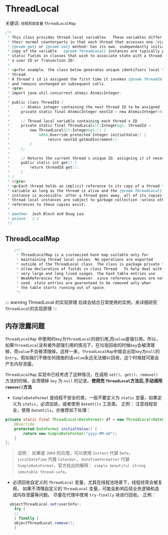 # ThreadLocal

关键词: `线程局部变量` `ThreadLocalMap`

```java
/**
 * This class provides thread-local variables.  These variables differ from
 * their normal counterparts in that each thread that accesses one (via its
 * {@code get} or {@code set} method) has its own, independently initialized
 * copy of the variable.  {@code ThreadLocal} instances are typically private
 * static fields in classes that wish to associate state with a thread (e.g.,
 * a user ID or Transaction ID).
 *
 * <p>For example, the class below generates unique identifiers local to each
 * thread.
 * A thread's id is assigned the first time it invokes {@code ThreadId.get()}
 * and remains unchanged on subsequent calls.
 * <pre>
 * import java.util.concurrent.atomic.AtomicInteger;
 *
 * public class ThreadId {
 *     // Atomic integer containing the next thread ID to be assigned
 *     private static final AtomicInteger nextId = new AtomicInteger(0);
 *
 *     // Thread local variable containing each thread's ID
 *     private static final ThreadLocal&lt;Integer&gt; threadId =
 *         new ThreadLocal&lt;Integer&gt;() {
 *             &#64;Override protected Integer initialValue() {
 *                 return nextId.getAndIncrement();
 *         }
 *     };
 *
 *     // Returns the current thread's unique ID, assigning it if necessary
 *     public static int get() {
 *         return threadId.get();
 *     }
 * }
 * </pre>
 * <p>Each thread holds an implicit reference to its copy of a thread-local
 * variable as long as the thread is alive and the {@code ThreadLocal}
 * instance is accessible; after a thread goes away, all of its copies of
 * thread-local instances are subject to garbage collection (unless other
 * references to these copies exist).
 *
 * @author  Josh Bloch and Doug Lea
 * @since   1.2
 */
```

## ThreadLocalMap

```java
    /**
     * ThreadLocalMap is a customized hash map suitable only for
     * maintaining thread local values. No operations are exported
     * outside of the ThreadLocal class. The class is package private to
     * allow declaration of fields in class Thread.  To help deal with
     * very large and long-lived usages, the hash table entries use
     * WeakReferences for keys. However, since reference queues are not
     * used, stale entries are guaranteed to be removed only when
     * the table starts running out of space.
     */
```

::: warning ThreadLocal 的实现原理
  后续会结合日常使用的实例，来详细研究`ThreadLocal`的实现原理
:::

## 内存泄露问题

`ThreadLocalMap` 中使用的`key`为`ThreadLocal`的弱引用,而`value`是强引用。所以，如果`ThreadLocal`没有被外部强引用的情况下，在垃圾回收的时候`key`会被清理掉，而`value`不会被清理掉。这样一来，`ThreadLocalMap`中就会出现`key`为`null`的`Entry`。假如我们不做任何措施的话`value`永远无法被`GC`回收，这个时候就可能会产生内存泄露。

`ThreadLocalMap` 实现中已经考虑了这种情况，在调用 `set()`、`get()`、`remove()` 方法的时候，会清理掉 `key` 为 `null` 的记录。**使用完 `ThreadLocal`方法后,手动调用`remove()`方法**

- `SimpleDateFormat` 是线程不安全的类，一般不要定义为 `static` 变量，如果定义为
`static`，必须加锁，或者使用 `DateUtils` 工具类。
正例： 注意线程安全，使用 `DateUtils`。亦推荐如下处理：
```java
private static final ThreadLocal<DateFormat> df = new ThreadLocal<DateFormat>() {
    @Override
    protected DateFormat initialValue() {
        return new SimpleDateFormat("yyyy-MM-dd");
    }
};
```
> 说明： 如果是 `JDK8` 的应用，可以使用 `Instant` 代替 `Date`， `LocalDateTime` 代替 `Calendar`，
`DateTimeFormatter` 代替 `SimpleDateFormat`，官方给出的解释： `simple beautiful strong immutable
thread-safe`。
- 必须回收自定义的 `ThreadLocal` 变量，尤其在线程池场景下，线程经常会被复用，
如果不清理自定义的 `ThreadLocal` 变量，可能会影响后续业务逻辑和造成内存泄露等问题。
尽量在代理中使用 `try-finally` 块进行回收。
正例：
```java
  objectThreadLocal.set(userInfo);
    try {
    // ...
    } finally {
    objectThreadLocal.remove();
    }
```